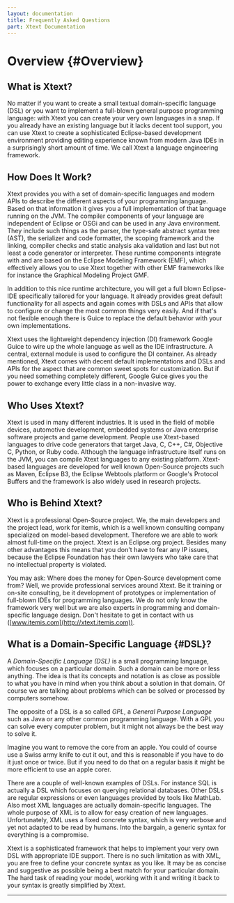 ```yaml
---
layout: documentation
title: Frequently Asked Questions
part: Xtext Documentation
---
```


# Overview {#Overview}

## What is Xtext?

No matter if you want to create a small textual domain-specific language (DSL) or you want to implement a full-blown general purpose programming language: with Xtext you can create your very own languages in a snap. If you already have an existing language but it lacks decent tool support, you can use Xtext to create a sophisticated Eclipse-based development environment providing editing experience known from modern Java IDEs in a surprisingly short amount of time. We call Xtext a language engineering framework. 

## How Does It Work?

Xtext provides you with a set of domain-specific languages and modern APIs to describe the different aspects of your programming language. Based on that information it gives you a full implementation of that language running on the JVM. The compiler components of your language are independent of Eclipse or OSGi and can be used in any Java environment. They include such things as the parser, the type-safe abstract syntax tree (AST), the serializer and code formatter, the scoping framework and the linking, compiler checks and static analysis aka validation and last but not least a code generator or interpreter. These runtime components integrate with and are based on the Eclipse Modeling Framework (EMF), which effectively allows you to use Xtext together with other EMF frameworks like for instance the Graphical Modeling Project GMF.

In addition to this nice runtime architecture, you will get a full blown Eclipse-IDE specifically tailored for your language. It already provides great default functionality for all aspects and again comes with DSLs and APIs that allow to configure or change the most common things very easily. And if that's not flexible enough there is Guice to replace the default behavior with your own implementations.

Xtext uses the lightweight dependency injection (DI) framework Google Guice to wire up the whole language as well as the IDE infrastructure. A central, external module is used to configure the DI container. As already mentioned, Xtext comes with decent default implementations and DSLs and APIs for the aspect that are common sweet spots for customization. But if you need something completely different, Google Guice gives you the power to exchange every little class in a non-invasive way.

## Who Uses Xtext?

Xtext is used in many different industries. It is used in the field of mobile devices, automotive development, embedded systems or Java enterprise software projects and game development. People use Xtext-based languages to drive code generators that target Java, C, C++, C#, Objective C, Python, or Ruby code. Although the language infrastructure itself runs on the JVM, you can compile Xtext languages to any existing platform. Xtext-based languages are developed for well known Open-Source projects such as Maven, Eclipse B3, the Eclipse Webtools platform or Google's Protocol Buffers and the framework is also widely used in research projects. 

## Who is Behind Xtext?

Xtext is a professional Open-Source project. We, the main developers and the project lead, work for itemis, which is a well known consulting company specialized on model-based development. Therefore we are able to work almost full-time on the project. Xtext is an Eclipse.org project. Besides many other advantages this means that you don't have to fear any IP issues, because the Eclipse Foundation has their own lawyers who take care that no intellectual property is violated. 

You may ask: Where does the money for Open-Source development come from? Well, we provide professional services around Xtext. Be it training or on-site consulting, be it development of prototypes or implementation of full-blown IDEs for programming languages. We do not only know the framework very well but we are also experts in programming and domain-specific language design. Don't hesitate to get in contact with us ([www.itemis.com](http://xtext.itemis.com)).

## What is a Domain-Specific Language {#DSL}?

A *Domain-Specific Language (DSL)* is a small programming language, which focuses on a particular domain. Such a domain can be more or less anything. The idea is that its concepts and notation is as close as possible to what you have in mind when you think about a solution in that domain. Of course we are talking about problems which can be solved or processed by computers somehow.

The opposite of a DSL is a so called *GPL*, a *General Purpose Language* such as Java or any other common programming language. With a GPL you can solve every computer problem, but it might not always be the best way to solve it.

Imagine you want to remove the core from an apple. You could of course use a Swiss army knife to cut it out, and this is reasonable if you have to do it just once or twice. But if you need to do that on a regular basis it might be more efficient to use an apple corer.

There are a couple of well-known examples of DSLs. For instance SQL is actually a DSL which focuses on querying relational databases. Other DSLs are regular expressions or even languages provided by tools like MathLab. Also most XML languages are actually domain-specific languages. The whole purpose of XML is to allow for easy creation of new languages. Unfortunately, XML uses a fixed concrete syntax, which is very verbose and yet not adapted to be read by humans. Into the bargain, a generic syntax for everything is a compromise.

Xtext is a sophisticated framework that helps to implement your very own DSL with appropriate IDE support. There is no such limitation as with XML, you are free to define your concrete syntax as you like. It may be as concise and suggestive as possible being a best match for your particular domain. The hard task of reading your model, working with it and writing it back to your syntax is greatly simplified by Xtext.

---